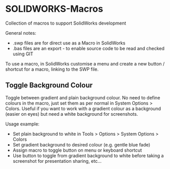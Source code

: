 # SOLIDWORKS-Macros
Collection of macros to support SolidWorks development

General notes:

- .swp files are for direct use as a Macro in SolidWorks
- .bas files are an export - to enable source code to be read and checked using GIT

To use a macro, in SolidWorks customise a menu and create a new button / shortcut for a macro, linking to the SWP file.


## Toggle Background Colour

Toggle between gradient and plain background colour.
No need to define colours in the macro, just set them as per normal in System Options > Colors.
Useful if you want to work with a gradient colour as a background (easier on eyes) but need a white background for screenshots.

Usage example:
- Set plain background to white in Tools > Options > System Options > Colors
- Set gradient background to desired colour (e.g. gentle blue fade)
- Assign macro to toggle button on menu or keyboard shortcut
- Use button to toggle from gradient background to white before taking a screenshot for presentation sharing, etc...
